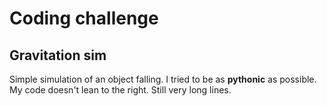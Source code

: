 # Coding challenge
## Gravitation sim
Simple simulation of an object falling.
I tried to be as **pythonic** as possible.
My code doesn't lean to the right. Still very long lines.